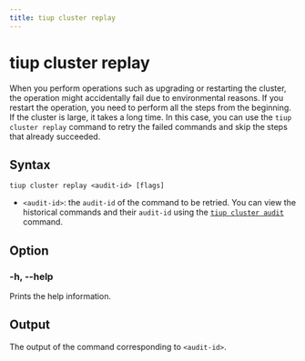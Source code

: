 ```yaml
---
title: tiup cluster replay
---
```


# tiup cluster replay

When you perform operations such as upgrading or restarting the cluster, the operation might accidentally fail due to environmental reasons. If you restart the operation, you need to perform all the steps from the beginning. If the cluster is large, it takes a long time. In this case, you can use the `tiup cluster replay` command to retry the failed commands and skip the steps that already succeeded.

## Syntax

```shell
tiup cluster replay <audit-id> [flags]
```
- `<audit-id>`: the `audit-id` of the command to be retried. You can view the historical commands and their `audit-id` using the [`tiup cluster audit`](/tiup/tiup-component-cluster-audit.md) command.

## Option

### -h, --help

Prints the help information.

## Output

The output of the command corresponding to `<audit-id>`.